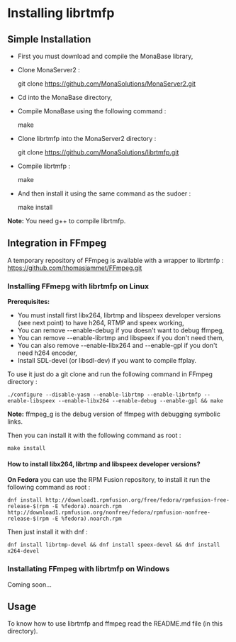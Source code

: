 Installing librtmfp
===================

## Simple Installation

- First you must download and compile the MonaBase library,
- Clone MonaServer2 :

	git clone https://github.com/MonaSolutions/MonaServer2.git
	
- Cd into the MonaBase directory,
- Compile MonaBase using the following command :
	
	make
	
- Clone librtmfp into the MonaServer2 directory :

	git clone https://github.com/MonaSolutions/librtmfp.git

- Compile librtmfp :

	make
	
- And then install it using the same command as the sudoer :

	make install

**Note:** You need g++ to compile librtmfp.

## Integration in FFmpeg

A temporary repository of FFmpeg is available with a wrapper to librtmfp : https://github.com/thomasjammet/FFmpeg.git

### Installing FFmepg with librtmfp on Linux

**Prerequisites:**

- You must install first libx264, librtmp and libspeex developer versions (see next point) to have h264, RTMP and speex working,
- You can remove --enable-debug if you doesn't want to debug ffmpeg,
- You can remove --enable-librtmp and libspeex if you don't need them,
- You can also remove --enable-libx264 and --enable-gpl if you don't need h264 encoder,
- Install SDL-devel (or libsdl-dev) if you want to compile ffplay.

To use it just do a git clone and run the following command in FFmpeg directory :

	./configure --disable-yasm --enable-librtmp --enable-librtmfp --enable-libspeex --enable-libx264 --enable-debug --enable-gpl && make

**Note:** ffmpeg_g is the debug version of ffmpeg with debugging symbolic links.
	
Then you can install it with the following command as root :

	make install

#### How to install libx264, librtmp and libspeex developer versions?

**On Fedora** you can use the RPM Fusion repository, to install it run the following command as root :

    dnf install http://download1.rpmfusion.org/free/fedora/rpmfusion-free-release-$(rpm -E %fedora).noarch.rpm http://download1.rpmfusion.org/nonfree/fedora/rpmfusion-nonfree-release-$(rpm -E %fedora).noarch.rpm

Then just install it with dnf :

    dnf install librtmp-devel && dnf install speex-devel && dnf install x264-devel

### Installating FFmpeg with librtmfp on Windows

Coming soon...
	
## Usage

To know how to use librtmfp and ffmpeg read the README.md file (in this directory).
